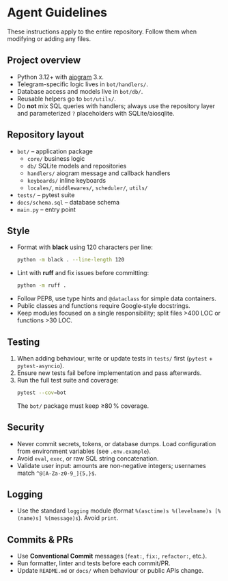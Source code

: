 # Agent Guidelines

These instructions apply to the entire repository. Follow them when modifying or adding any files.

## Project overview
- Python 3.12+ with [aiogram](https://docs.aiogram.dev/en/latest/) 3.x.
- Telegram-specific logic lives in `bot/handlers/`.
- Database access and models live in `bot/db/`.
- Reusable helpers go to `bot/utils/`.
- Do **not** mix SQL queries with handlers; always use the repository layer and parameterized `?` placeholders with SQLite/aiosqlite.

## Repository layout
- `bot/` – application package
  - `core/` business logic
  - `db/` SQLite models and repositories
  - `handlers/` aiogram message and callback handlers
  - `keyboards/` inline keyboards
  - `locales/`, `middlewares/`, `scheduler/`, `utils/`
- `tests/` – pytest suite
- `docs/schema.sql` – database schema
- `main.py` – entry point

## Style
- Format with **black** using 120 characters per line:
  ```bash
  python -m black . --line-length 120
  ```
- Lint with **ruff** and fix issues before committing:
  ```bash
  python -m ruff .
  ```
- Follow PEP8, use type hints and `@dataclass` for simple data containers.
- Public classes and functions require Google‑style docstrings.
- Keep modules focused on a single responsibility; split files >400 LOC or functions >30 LOC.

## Testing
1. When adding behaviour, write or update tests in `tests/` first (`pytest` + `pytest-asyncio`).
2. Ensure new tests fail before implementation and pass afterwards.
3. Run the full test suite and coverage:
   ```bash
   pytest --cov=bot
   ```
   The `bot/` package must keep ≥80 % coverage.

## Security
- Never commit secrets, tokens, or database dumps. Load configuration from environment variables (see `.env.example`).
- Avoid `eval`, `exec`, or raw SQL string concatenation.
- Validate user input: amounts are non‑negative integers; usernames match `^@[A-Za-z0-9_]{5,}$`.

## Logging
- Use the standard `logging` module (format `%(asctime)s %(levelname)s [%(name)s] %(message)s`). Avoid `print`.

## Commits & PRs
- Use **Conventional Commit** messages (`feat:`, `fix:`, `refactor:`, etc.).
- Run formatter, linter and tests before each commit/PR.
- Update `README.md` or `docs/` when behaviour or public APIs change.